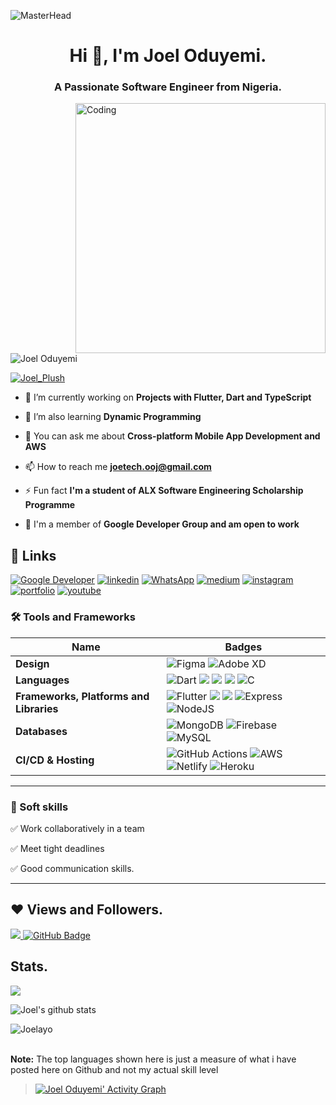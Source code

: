  ![MasterHead](https://blog.bit.ai/wp-content/uploads/2018/09/How-to-Embed-GitHub-Gists-in-Your-Documents-Blog-Banner.png)
<h1 align="center">Hi 👋, I'm Joel Oduyemi.</h1>
<h3 align="center">A Passionate Software Engineer from Nigeria.</h3>
<img align= "right" alt="Coding" width="400" src="https://cdn.dribbble.com/users/1162077/screenshots/3848914/media/320984a9ca58b3c73274c9259ecf6de8.gif">

<p align="left"> <img src="https://komarev.com/ghpvc/?username=Joelayo&label=Profile%20views&color=0e75b6&style=flat" alt="Joel Oduyemi" /> </p>

<p align="left"> <a href="https://twitter.com/Joel_Plush" target="blank"><img src="https://img.shields.io/twitter/follow/Joel_Plush?logo=twitter&style=for-the-badge" alt="Joel_Plush" /></a> </p>

- 🔭 I’m currently working on **Projects with Flutter, Dart and TypeScript**

- 🌱 I’m also learning **Dynamic Programming**

- 💬 You can ask me about **Cross-platform Mobile App Development and AWS**

- 📫 How to reach me **joetech.ooj@gmail.com**

- ⚡ Fun fact **I'm a student of ALX Software Engineering Scholarship Programme**

- 🔭 I'm a member of **Google Developer Group and am open to work**
 
 ## 🔗 Links
[![Google Developer](https://img.shields.io/badge/App_Store-0D96F6?style=for-the-badge&logo=google&logoColor=white)](https://developers.google.com/profile/u/joel-oduyemi)
[![linkedin](https://img.shields.io/badge/linkedin-0A66C2?style=for-the-badge&logo=linkedin&logoColor=white)](https://www.linkedin.com/in/https://www.linkedin.com/in/joel-oduyemi/)
[![WhatsApp](https://img.shields.io/badge/WhatsApp-25D366?style=for-the-badge&logo=whatsapp&logoColor=white)](https://wa.link/uh0tmn)
[![medium](https://img.shields.io/badge/medium-fff?style=for-the-badge&logo=medium&logoColor=black)](https://medium.com/@joelplush)
[![instagram](https://img.shields.io/badge/instagram-1DA1F2?style=for-the-badge&logo=instagram&logoColor=white)](https://www.instagram.com/joelayo_)
[![portfolio](https://img.shields.io/badge/my_portfolio-000?style=for-the-badge&logo=ko-fi&logoColor=white)](#)
[![youtube](https://img.shields.io/badge/youtube-ff0000?style=for-the-badge&logo=youtube&logoColor=white)](#)

### 🛠 Tools and Frameworks

Name | Badges
--- | --- 
**Design**  |  ![Figma](https://img.shields.io/badge/figma-%23F24E1E.svg?style=for-the-badge&logo=figma&logoColor=white) ![Adobe XD](https://img.shields.io/badge/Adobe%20XD-470137?style=for-the-badge&logo=Adobe%20XD&logoColor=#FF61F6)
**Languages**  |  ![Dart](https://img.shields.io/badge/dart-%230175C2.svg?style=for-the-badge&logo=dart&logoColor=white) <img src="https://img.shields.io/badge/JavaScript-323330?style=for-the-badge&logo=javascript&logoColor=F7DF1E" /> <img src="https://img.shields.io/badge/CSS3-1572B6?style=for-the-badge&logo=css3&logoColor=white" /> <img src="https://img.shields.io/badge/HTML5-E34F26?style=for-the-badge&logo=html5&logoColor=white" /> ![C](https://img.shields.io/badge/c-%2300599C.svg?style=for-the-badge&logo=c&logoColor=white)
**Frameworks, Platforms and Libraries** | ![Flutter](https://img.shields.io/badge/Flutter-%2302569B.svg?style=for-the-badge&logo=Flutter&logoColor=white) <img src="https://img.shields.io/badge/Bootstrap-563D7C?style=for-the-badge&logo=bootstrap&logoColor=white" /> <img src="https://img.shields.io/badge/React-20232A?style=for-the-badge&logo=react&logoColor=61DAFB" /> ![Express](https://img.shields.io/badge/Express-000?style=for-the-badge&logo=express&logoColor=white) ![NodeJS](https://img.shields.io/badge/node.js-6DA55F?style=for-the-badge&logo=node.js&logoColor=white)
**Databases**  | ![MongoDB](https://img.shields.io/badge/MongoDB-%234ea94b.svg?style=for-the-badge&logo=mongodb&logoColor=white) ![Firebase](https://img.shields.io/badge/firebase-%23039BE5.svg?style=for-the-badge&logo=firebase) ![MySQL](https://img.shields.io/badge/mysql-%2300f.svg?style=for-the-badge&logo=mysql&logoColor=white)
**CI/CD & Hosting**   | ![GitHub Actions](https://img.shields.io/badge/github%20actions-%232671E5.svg?style=for-the-badge&logo=githubactions&logoColor=white) ![AWS](https://img.shields.io/badge/AWS-%23FF9900.svg?style=for-the-badge&logo=amazon-aws&logoColor=white) ![Netlify](https://img.shields.io/badge/netlify-%23000000.svg?style=for-the-badge&logo=netlify&logoColor=#00C7B7) ![Heroku](https://img.shields.io/badge/heroku-%23430098.svg?style=for-the-badge&logo=heroku&logoColor=white)
</p> 

<hr>

### 👔 Soft skills

✅ Work collaboratively in a team

✅ Meet tight deadlines

✅ Good communication skills.

<hr>

## ❤ Views and Followers.

<a href="https://github.com/Joelayo/github-profile-views-counter">
    <img src="https://komarev.com/ghpvc/?username=Joelayo">
</a>
<a href="https://github.com/Tolulope05?tab=followers"><img src="https://img.shields.io/github/followers/Joelayo?label=Followers&style=social" alt="GitHub Badge"></a>


 <br>
 
 
 ## Stats.
 <p><img align="center" src="https://github-readme-stats.vercel.app/api/top-langs/?username=Joelayo&layout=compact&theme=dark&hide_border=false" /></p>
<p><img align="center" src="https://github-readme-stats.vercel.app/api?username=Joelayo&show_icons=true&include_all_commits=true&count_private=true&layout=compact&theme=dark&hide_border=false&border_radius=2&hide=contribs" alt="Joel's github stats" /></p>

<p><img align="center" src="https://github-readme-streak-stats.herokuapp.com/?user=Joelayo&theme=dark" alt="Joelayo" /></p>
<br/>
 <b>Note:</b> The top languages shown here is just a measure of what i have posted here on Github and not my actual skill level


> <a href="https://github.com/Joelayo/github-readme-activity-graph"><img alt="Joel Oduyemi' Activity Graph" src="https://github-readme-activity-graph.cyclic.app.com/graph?username=Joelayo&bg_color=0D1117&color=5BCDEC&line=5BCDEC&point=FFFFFF&hide_border=true" /></a>
<br/>

<!---
Joelayo/Joelayo is a ✨ special ✨ repository because its `README.md` (this file) appears on your GitHub profile.
You can click the Preview link to take a look at your changes.
--->
